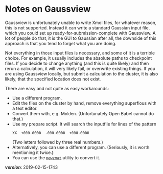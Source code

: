 # Notes on Gaussview

Gaussview is unfortunately unable to write Xmol files, for whatever reason,
this is not supported.
Instead it can write a standard Gaussian input file, 
which you could set up ready-for-submission-complete with Gaussview.
A lot of people do that, it is the GUI to Gaussian after all,
the downside of this approach is that you tend to forget what you are doing.

Not everything in those input files is necessary, and some of it is a terrible choice.
For example, it usually includes the absolute paths to checkpoint files.
If you decide to change anything (and this is quite likely) and then rerun a calculation,
it will very likely fail, or overwrite existing things.
If you are using Gaussview locally, but submit a calculation to the cluster,
it is also likely, that the specified location does not exist.

There are easy and not quite as easy workarounds: 

- Use a different program.
- Edit the files on the cluster by hand, remove everything superflous with a text editor.
- Convert them with, e.g. Molden. (Unfortunately Open Babel cannot do that.)
- Use my prepare script. It will search the inputfile for lines of the pattern
  ```
  XX  +000.0000  -000.0000  +000.0000
  ```
  (Two letters followed by three real numbers.)
- Alternatively, you can use a different program. (Seriously, it is worth mentioning it twice.)
- You can use the [`newzmat`](http://gaussian.com/newzmat/) utility to convert it.


___version___: 2019-02-15-1743
